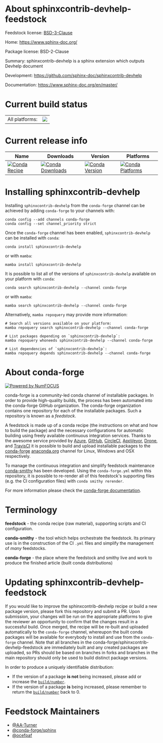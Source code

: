 About sphinxcontrib-devhelp-feedstock
=====================================

Feedstock license: [BSD-3-Clause](https://github.com/conda-forge/sphinxcontrib-devhelp-feedstock/blob/main/LICENSE.txt)

Home: https://www.sphinx-doc.org/

Package license: BSD-2-Clause

Summary: sphinxcontrib-devhelp is a sphinx extension which outputs Devhelp document

Development: https://github.com/sphinx-doc/sphinxcontrib-devhelp

Documentation: https://www.sphinx-doc.org/en/master/

Current build status
====================


<table><tr><td>All platforms:</td>
    <td>
      <a href="https://dev.azure.com/conda-forge/feedstock-builds/_build/latest?definitionId=6469&branchName=main">
        <img src="https://dev.azure.com/conda-forge/feedstock-builds/_apis/build/status/sphinxcontrib-devhelp-feedstock?branchName=main">
      </a>
    </td>
  </tr>
</table>

Current release info
====================

| Name | Downloads | Version | Platforms |
| --- | --- | --- | --- |
| [![Conda Recipe](https://img.shields.io/badge/recipe-sphinxcontrib--devhelp-green.svg)](https://anaconda.org/conda-forge/sphinxcontrib-devhelp) | [![Conda Downloads](https://img.shields.io/conda/dn/conda-forge/sphinxcontrib-devhelp.svg)](https://anaconda.org/conda-forge/sphinxcontrib-devhelp) | [![Conda Version](https://img.shields.io/conda/vn/conda-forge/sphinxcontrib-devhelp.svg)](https://anaconda.org/conda-forge/sphinxcontrib-devhelp) | [![Conda Platforms](https://img.shields.io/conda/pn/conda-forge/sphinxcontrib-devhelp.svg)](https://anaconda.org/conda-forge/sphinxcontrib-devhelp) |

Installing sphinxcontrib-devhelp
================================

Installing `sphinxcontrib-devhelp` from the `conda-forge` channel can be achieved by adding `conda-forge` to your channels with:

```
conda config --add channels conda-forge
conda config --set channel_priority strict
```

Once the `conda-forge` channel has been enabled, `sphinxcontrib-devhelp` can be installed with `conda`:

```
conda install sphinxcontrib-devhelp
```

or with `mamba`:

```
mamba install sphinxcontrib-devhelp
```

It is possible to list all of the versions of `sphinxcontrib-devhelp` available on your platform with `conda`:

```
conda search sphinxcontrib-devhelp --channel conda-forge
```

or with `mamba`:

```
mamba search sphinxcontrib-devhelp --channel conda-forge
```

Alternatively, `mamba repoquery` may provide more information:

```
# Search all versions available on your platform:
mamba repoquery search sphinxcontrib-devhelp --channel conda-forge

# List packages depending on `sphinxcontrib-devhelp`:
mamba repoquery whoneeds sphinxcontrib-devhelp --channel conda-forge

# List dependencies of `sphinxcontrib-devhelp`:
mamba repoquery depends sphinxcontrib-devhelp --channel conda-forge
```


About conda-forge
=================

[![Powered by
NumFOCUS](https://img.shields.io/badge/powered%20by-NumFOCUS-orange.svg?style=flat&colorA=E1523D&colorB=007D8A)](https://numfocus.org)

conda-forge is a community-led conda channel of installable packages.
In order to provide high-quality builds, the process has been automated into the
conda-forge GitHub organization. The conda-forge organization contains one repository
for each of the installable packages. Such a repository is known as a *feedstock*.

A feedstock is made up of a conda recipe (the instructions on what and how to build
the package) and the necessary configurations for automatic building using freely
available continuous integration services. Thanks to the awesome service provided by
[Azure](https://azure.microsoft.com/en-us/services/devops/), [GitHub](https://github.com/),
[CircleCI](https://circleci.com/), [AppVeyor](https://www.appveyor.com/),
[Drone](https://cloud.drone.io/welcome), and [TravisCI](https://travis-ci.com/)
it is possible to build and upload installable packages to the
[conda-forge](https://anaconda.org/conda-forge) [anaconda.org](https://anaconda.org/)
channel for Linux, Windows and OSX respectively.

To manage the continuous integration and simplify feedstock maintenance
[conda-smithy](https://github.com/conda-forge/conda-smithy) has been developed.
Using the ``conda-forge.yml`` within this repository, it is possible to re-render all of
this feedstock's supporting files (e.g. the CI configuration files) with ``conda smithy rerender``.

For more information please check the [conda-forge documentation](https://conda-forge.org/docs/).

Terminology
===========

**feedstock** - the conda recipe (raw material), supporting scripts and CI configuration.

**conda-smithy** - the tool which helps orchestrate the feedstock.
                   Its primary use is in the construction of the CI ``.yml`` files
                   and simplify the management of *many* feedstocks.

**conda-forge** - the place where the feedstock and smithy live and work to
                  produce the finished article (built conda distributions)


Updating sphinxcontrib-devhelp-feedstock
========================================

If you would like to improve the sphinxcontrib-devhelp recipe or build a new
package version, please fork this repository and submit a PR. Upon submission,
your changes will be run on the appropriate platforms to give the reviewer an
opportunity to confirm that the changes result in a successful build. Once
merged, the recipe will be re-built and uploaded automatically to the
`conda-forge` channel, whereupon the built conda packages will be available for
everybody to install and use from the `conda-forge` channel.
Note that all branches in the conda-forge/sphinxcontrib-devhelp-feedstock are
immediately built and any created packages are uploaded, so PRs should be based
on branches in forks and branches in the main repository should only be used to
build distinct package versions.

In order to produce a uniquely identifiable distribution:
 * If the version of a package **is not** being increased, please add or increase
   the [``build/number``](https://docs.conda.io/projects/conda-build/en/latest/resources/define-metadata.html#build-number-and-string).
 * If the version of a package **is** being increased, please remember to return
   the [``build/number``](https://docs.conda.io/projects/conda-build/en/latest/resources/define-metadata.html#build-number-and-string)
   back to 0.

Feedstock Maintainers
=====================

* [@AA-Turner](https://github.com/AA-Turner/)
* [@conda-forge/sphinx](https://github.com/conda-forge/sphinx/)
* [@ocefpaf](https://github.com/ocefpaf/)


